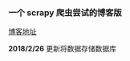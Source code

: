 ### 一个 scrapy 爬虫尝试的博客版

[博客地址](http://blog.csdn.net/qq_22954451/article/details/79370082)

__2018/2/26__ 更新将数据存储数据库
